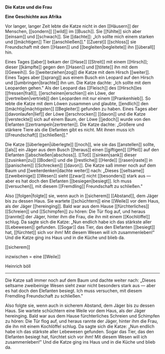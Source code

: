  **Die Katze und die Frau**  

**Eine Geschichte aus Afrika**


Vor langer, langer Zeit lebte die Katze nicht in den [[Häusern]] der Menschen, [[sondern]] [[wild]] im [[Busch]]. Sie [[fühlte]] sich aber [[einsam]] und [[schwach]]. Sie [[dachte]]: „Ich sollte mich einem starken und [[mächtigen]] Tier [[anschließen]]." [[Zuerst]] [[schloss]] sie Freundschaft mit dem [[Hasen]] und [[begleiten|begleitete]] ihn [[überall]] hin.


Eines Tages [[aber]] bekam der [[Hase]] [[Streit]] mit einem [[Hirsch]]; dieser [[kämpfte]] gegen den [[Hasen]] und [[tötete]] ihn mit dem [[Geweih]]. So [[weiterziehen|zog]] die Katze mit dem Hirsch [[weiter]]. Eines Tages aber [[sprang]] aus einem Busch ein Leopard auf den Hirsch und [[umbringen|brachte]] ihn um. Die Katze dachte: „Ich sollte mit dem Leoparden gehen." Als der Leopard das [[Fleisch]] des [[Hirsch]]es [[fressen|fraß]], [[erscheinen|erschien]] ein Löwe, der [[vertreiben|vertrieb]] den Leoparden mit nur einem [[Prankenhieb]]. So lebte die Katze mit dem Löwen zusammen und glaubte, [[endlich]] den [[mächtig|mächtigsten]] [[Begleiter]] gefunden zu haben. Eines Tages aber [[davonlaufen|lief]] der Löwe [[erschrocken]] [[davon]] und die Katze [[versteckte]] sich auf einem Baum, der Löwe [[jedoch]] wurde von den Elefanten [[zertrampeln|zertrerten]]. Die Katze dachte: „Größere und stärkere Tiere als die Elefanten gibt es nicht. Mit ihnen muss ich [[Freundschaft]] [[schließen]]."

 
Die Katze [[überlegen|überlegte]] [[noch]], wie sie das [[anstellen]] sollte, [[als]] ein Jäger aus dem Busch [[heraus]] einen [[giftigen]] [[Pfeil]] auf den Elefanten [[abschießen|abschoss]]. [[Tot]] [[sinken|sank]] dieser [[zusinken|zu]] [[Boden]] und die [[restliche]] [[Herde]] [[rasen|raste]] in [[panischem]] [[Schrecken]] [[davon]]. Die Katze saß immer noch auf dem Baum und [[weiterdenken|dachte weiter]] nach: „Dieses [[seltsame]] [[zweibeinige]] [[Wesen]] sieht [[zwar]] nicht [[besonders]] stark aus — aber es hat doch den Elefanten [[besiegen|besiegt]]. Ich muss [[versuchen]], mit diesem [[Fremdling]] Freundschaft zu schließen."


Also [[folgen|folgte]] sie, wenn auch in [[sicherem]] [[Abstand]], dem Jäger bis zu dessen Haus. Sie wartete [[schüchtern]] eine [[Weile]] vor dem Haus, als der Jäger [[hereinging]]. Bald war aus dem Hause [[fürchterliches]] [[Schreien]] und [[Schimpfen]] zu hören: Die Tür flog auf, und heraus [[rannte]] der Jäger, hinter ihm die Frau, die ihn mit einem [[Kochlöffel]] schlug. Da sagte sich die Katze: „Nun endlich habe ich das stärkste aller [[Lebewesen]] gefunden. [[Sogar]] das Tier, das den Elefanten [[besiegt]] hat, [[fürchtet]] sich vor ihm! Mit diesem Wesen will ich zusammenleben!" Und die Katze ging ins Haus und in die Küche und blieb da.

[[sicherem]]

inzwischen = eine [[Weile]]


Heinrich böll

---
Die Katze saß immer noch auf dem Baum und dachte weiter nach: „Dieses seltsame zweibeinige Wesen sieht zwar nicht besonders stark aus — aber es hat doch den Elefanten besiegt. Ich muss versuchen, mit diesem Fremdling Freundschaft zu schließen."

  

Also folgte sie, wenn auch in sicherem Abstand, dem Jäger bis zu dessen Haus. Sie wartete schüchtern eine Weile vor dem Haus, als der Jäger hereinging. Bald war aus dem Hause fürchterliches Schreien und Schimpfen zu hören: Die Tür flog auf, und heraus rannte der Jäger, hinter ihm die Frau, die ihn mit einem Kochlöffel schlug. Da sagte sich die Katze: „Nun endlich habe ich das stärkste aller Lebewesen gefunden. Sogar das Tier, das den Elefanten besiegt hat, fürchtet sich vor ihm! Mit diesem Wesen will ich zusammenleben!" Und die Katze ging ins Haus und in die Küche und blieb da.